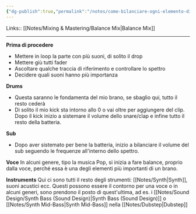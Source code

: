 ```yaml
---
{"dg-publish":true,"permalink":"/notes/come-bilanciare-ogni-elemento-di-un-mix/"}
---
```


Links:: [[Notes/Mixing & Mastering/Balance Mix\|Balance Mix]]

---

**Prima di procedere**
- Mettere in loop la parte con più suoni, di solito il drop
- Mettere giù tutti fader
- Ascoltare qualche traccia di riferimento e controllare lo spettro
- Decidere quali suoni hanno più importanza

**Drums**
- Questa saranno le fondamenta del mio brano, se sbaglio qui, tutto il resto cederà
- Di solito il mio kick sta intorno allo 0 o vai oltre per aggiungere del clip. Dopo il kick inizio a sistemare il volume dello snare/clap e infine tutto il resto della batteria.

**Sub**
- Dopo aver sistemato per bene la batteria, inizio a bilanciare il volume del sub seguendo le frequenze all'interno dello spettro.

**Voce**
In alcuni genere, tipo la musica Pop, si inizia a fare balance, proprio dalla voce, perché essa è una degli elementi più importanti di un brano.

**Instruments**
Qui ci sono tutti il resto degli strumenti: [[Notes/Synth\|Synth]], suoni acustici ecc. Questi possono essere il contorno per una voce o in alcuni generi, sono prendono il posto di quest'ultima, ad es. i [[Notes/Sound Design/Synth Bass (Sound Design)\|Synth Bass (Sound Design)]] o [[Notes/Synth Mid-Bass\|Synth Mid-Bass]] nella [[Notes/Dubstep\|Dubstep]] 


